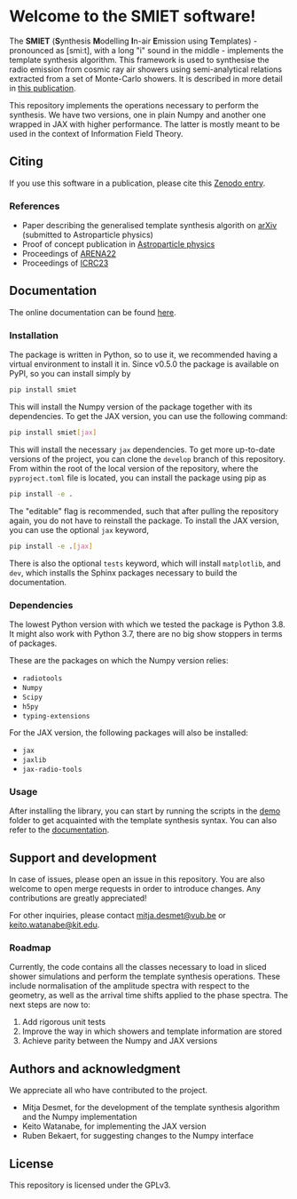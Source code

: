# Welcome to the SMIET software!

The **SMIET** (**S**ynthesis **M**odelling **I**n-air **E**mission using **T**emplates) - pronounced as [smi:t],
with a long "i" sound in the middle - implements the template synthesis algorithm.  This framework is used to 
synthesise the radio emission from cosmic ray air showers using semi-analytical relations extracted from a set 
of Monte-Carlo showers. It is described in more detail in [this publication](https://arxiv.org/abs/2505.10459).

This repository implements the operations necessary to perform the synthesis. 
We have two versions, one in plain Numpy and another one wrapped in JAX with higher performance. 
The latter is mostly meant to be used in the context of Information Field Theory.

## Citing

If you use this software in a publication, please cite this [Zenodo entry](https://doi.org/10.5281/zenodo.15194465).

### References

- Paper describing the generalised template synthesis algorith on [arXiv](https://arxiv.org/abs/2505.10459) (submitted to Astroparticle physics) 
- Proof of concept publication in [Astroparticle physics](https://doi.org/10.1016/j.astropartphys.2023.102923)
- Proceedings of [ARENA22](https://pos.sissa.it/424/052/)
- Proceedings of [ICRC23](https://pos.sissa.it/444/216/)

## Documentation

The online documentation can be found [here](https://web.iap.kit.edu/huege/smiet/).

### Installation
The package is written in Python, so to use it, we recommended having a virtual environment to install it in.
Since v0.5.0 the package is available on PyPI, so you can install simply by

```bash
pip install smiet
```

This will install the Numpy version of the package together with its dependencies.
To get the JAX version, you can use the following command:

```bash
pip install smiet[jax]
```

This will install the necessary `jax` dependencies.
To get more up-to-date versions of the project, you can clone the `develop` branch of this repository.
From within the root of the local version of the repository, where the `pyproject.toml` file is located, 
you can install the package using pip as

```bash
pip install -e .
```

The "editable" flag is recommended, such that after pulling the repository again, you do not have to
reinstall the package.
To install the JAX version, you can use the optional `jax` keyword,

```bash
pip install -e .[jax]
```

There is also the optional `tests` keyword, which will install `matplotlib`, and `dev`, which installs
the Sphinx packages necessary to build the documentation.

### Dependencies

The lowest Python version with which we tested the package is Python 3.8. It might also work with Python 3.7, there are no big show stoppers in terms of packages.

These are the packages on which the Numpy version relies:

- `radiotools`
- `Numpy`
- `Scipy`
- `h5py`
- `typing-extensions`

For the JAX version, the following packages will also be installed:

- `jax`
- `jaxlib`
- `jax-radio-tools`

### Usage

After installing the library, you can start by running the scripts in the [demo]() folder to get acquainted with the template synthesis syntax.
You can also refer to the [documentation](https://web.iap.kit.edu/huege/smiet/).

## Support and development

In case of issues, please open an issue in this repository.
You are also welcome to open merge requests in order to introduce changes.
Any contributions are greatly appreciated!

For other inquiries, please contact <mitja.desmet@vub.be> or <keito.watanabe@kit.edu>.

### Roadmap

Currently, the code contains all the classes necessary to load in sliced shower simulations and perform the template synthesis operations.
These include normalisation of the amplitude spectra with respect to the geometry, as well as the arrival time shifts applied to the phase spectra.
The next steps are now to:

1. Add rigorous unit tests
2. Improve the way in which showers and template information are stored
3. Achieve parity between the Numpy and JAX versions

## Authors and acknowledgment

We appreciate all who have contributed to the project.

- Mitja Desmet, for the development of the template synthesis algorithm and the Numpy implementation
- Keito Watanabe, for implementing the JAX version
- Ruben Bekaert, for suggesting changes to the Numpy interface

## License

This repository is licensed under the GPLv3.